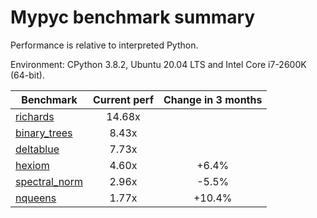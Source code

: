 # Mypyc benchmark summary

Performance is relative to interpreted Python.

Environment: CPython 3.8.2, Ubuntu 20.04 LTS and Intel Core i7-2600K (64-bit).

| Benchmark | Current perf | Change in 3 months |
| --- | :---: | :---: |
| [richards](benchmarks/richards.md) | 14.68x |  |
| [binary_trees](benchmarks/binary_trees.md) | 8.43x |  |
| [deltablue](benchmarks/deltablue.md) | 7.73x |  |
| [hexiom](benchmarks/hexiom.md) | 4.60x | +6.4% |
| [spectral_norm](benchmarks/spectral_norm.md) | 2.96x | -5.5% |
| [nqueens](benchmarks/nqueens.md) | 1.77x | +10.4% |
